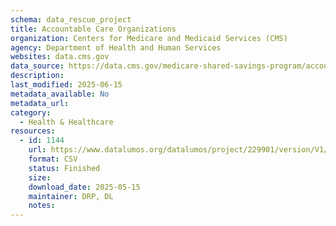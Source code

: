 ```yaml
---
schema: data_rescue_project 
title: Accountable Care Organizations
organization: Centers for Medicare and Medicaid Services (CMS)
agency: Department of Health and Human Services
websites: data.cms.gov
data_source: https://data.cms.gov/medicare-shared-savings-program/accountable-care-organizations
description: 
last_modified: 2025-06-15
metadata_available: No
metadata_url: 
category:
  - Health & Healthcare 
resources:
  - id: 1144
    url: https://www.datalumos.org/datalumos/project/229901/version/V1/view
    format: CSV
    status: Finished
    size: 
    download_date: 2025-05-15
    maintainer: DRP, DL
    notes: 
---
```

